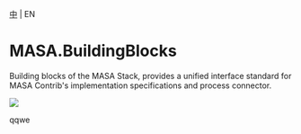 [中](README.zh-CN.md) | EN
# MASA.BuildingBlocks
Building blocks of the MASA Stack, provides a unified interface standard for MASA Contrib's implementation specifications and process connector.  



<a href="https://github.com/MIXVII/myavtive01/graphs/contributors" target="_blank"><img src="./images/contributors.svg" /></a>

qqwe
